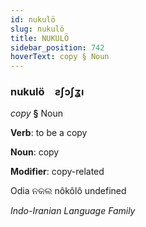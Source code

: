 ```yaml
---
id: nukulö
slug: nukulö
title: NUKULÖ
sidebar_position: 742
hoverText: copy § Noun
---
```


### nukulö&emsp;<span kind="abugida">ƨʃɔʃʓı</span>

*copy* **§** Noun

**Verb**: to be a copy

**Noun**: copy

**Modifier**: copy-related

Odia ନକଲ nôkôlô undefined

*Indo-Iranian Language Family*
